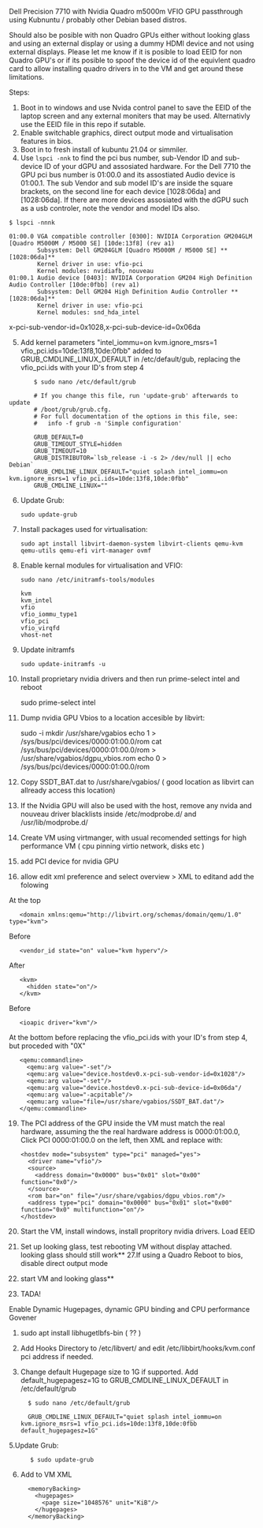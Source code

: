 Dell Precision 7710 with Nvidia Quadro m5000m VFIO GPU passthrough using Kubnuntu / probably other Debian based distros.

Should also be posible with non Quadro GPUs either without looking glass and using an external display or using a dummy HDMI device and not using external displays.  Please let me know if it is posible to load EEID for non Quadro GPU's or if its posible to spoof the device id of the equivlent quadro card to allow installing quadro drivers in to the VM and get around these limitations. 


Steps:

1. Boot in to windows and use Nvida control panel to save the EEID of the laptop screen and any external moniters that may be used. Alternativly use the EEID file in this repo if sutable.
2. Enable switchable graphics, direct output mode and virtualisation features in bios.
3. Boot in to fresh install of kubuntu 21.04 or simmiler.
4. Use ```lspci -nnk``` to find the pci bus number, sub-Vendor ID and  sub-device ID of your dGPU and assosiated hardware. For the Dell 7710 the GPU pci bus number is 01:00.0 and its assostiated Audio device is 01:00.1.   The sub Vendor and sub model ID's are inside the square brackets, on the second line for each device  [1028:06da] and [1028:06da]. If there are more devices assosiated with the dGPU such as a usb controler, note the vendor and model IDs also.

```
$ lspci -nnnk

01:00.0 VGA compatible controller [0300]: NVIDIA Corporation GM204GLM [Quadro M5000M / M5000 SE] [10de:13f8] (rev a1)
        Subsystem: Dell GM204GLM [Quadro M5000M / M5000 SE] **[1028:06da]**
        Kernel driver in use: vfio-pci
        Kernel modules: nvidiafb, nouveau
01:00.1 Audio device [0403]: NVIDIA Corporation GM204 High Definition Audio Controller [10de:0fbb] (rev a1)
        Subsystem: Dell GM204 High Definition Audio Controller **[1028:06da]**
        Kernel driver in use: vfio-pci
        Kernel modules: snd_hda_intel
```      
x-pci-sub-vendor-id=0x1028,x-pci-sub-device-id=0x06da
          
5. Add kernel parameters "intel_iommu=on kvm.ignore_msrs=1 vfio_pci.ids=10de:13f8,10de:0fbb" added to GRUB_CMDLINE_LINUX_DEFAULT in /etc/default/gub, replacing the vfio_pci.ids with your ID's from step 4

```
       $ sudo nano /etc/default/grub

       # If you change this file, run 'update-grub' afterwards to update
       # /boot/grub/grub.cfg.
       # For full documentation of the options in this file, see:
       #   info -f grub -n 'Simple configuration'

       GRUB_DEFAULT=0
       GRUB_TIMEOUT_STYLE=hidden
       GRUB_TIMEOUT=10
       GRUB_DISTRIBUTOR=`lsb_release -i -s 2> /dev/null || echo Debian`
       GRUB_CMDLINE_LINUX_DEFAULT="quiet splash intel_iommu=on kvm.ignore_msrs=1 vfio_pci.ids=10de:13f8,10de:0fbb"
       GRUB_CMDLINE_LINUX=""
```

6. Update Grub:

       sudo update-grub
          
7. Install packages used for virtualisation:

       sudo apt install libvirt-daemon-system libvirt-clients qemu-kvm qemu-utils qemu-efi virt-manager ovmf

8. Enable kernal modules for virtualisation and VFIO:

       sudo nano /etc/initramfs-tools/modules
          
       kvm
       kvm_intel
       vfio
       vfio_iommu_type1
       vfio_pci
       vfio_virqfd
       vhost-net


9. Update initramfs 

       sudo update-initramfs -u
          
10. Install proprietary nvidia drivers and then run prime-select intel and reboot

       sudo prime-select intel
          
11. Dump nvidia GPU Vbios to a location accesible by libvirt:

       sudo -i
       mkdir /usr/share/vgabios
       echo 1 > /sys/bus/pci/devices/0000:01:00.0/rom
       cat /sys/bus/pci/devices/0000:01:00.0/rom > /usr/share/vgabios/dgpu_vbios.rom
       echo 0 > /sys/bus/pci/devices/0000:01:00.0/rom

12. Copy SSDT_BAT.dat to /usr/share/vgabios/ ( good location as libvirt can allready access this location)

13. If the Nvidia GPU will also be used with the host, remove any nvida and nouveau driver blacklists inside /etc/modprobe.d/ and /usr/lib/modprobe.d/ 

15. Create VM using virtmanger,  with usual recomended settings for high performance VM ( cpu pinning virtio network, disks etc )
16. add PCI device for nvidia GPU
17. allow edit xml preference and select overview > XML to editand add the folowing

At the top
  
       <domain xmlns:qemu="http://libvirt.org/schemas/domain/qemu/1.0" type="kvm">
        
Before </hyperv>

       <vendor_id state="on" value="kvm hyperv"/>

After </hyperv>

       <kvm>
         <hidden state="on"/>
       </kvm>

Before </features>
      
       <ioapic driver="kvm"/>

At the bottom before </domain> replacing the vfio_pci.ids with your ID's from step 4, but proceded with "0X"

       <qemu:commandline>
         <qemu:arg value="-set"/>
         <qemu:arg value="device.hostdev0.x-pci-sub-vendor-id=0x1028"/>
         <qemu:arg value="-set"/>
         <qemu:arg value="device.hostdev0.x-pci-sub-device-id=0x06da"/ 
         <qemu:arg value="-acpitable"/>
         <qemu:arg value="file=/usr/share/vgabios/SSDT_BAT.dat"/>
       </qemu:commandline>
        
        
        
19. The PCI address of the GPU inside the VM must match the real hardware, assuming the the real hardware address is 0000:01:00.0,  Click PCI 0000:01:00.0 on the left, then XML and replace with: 


        <hostdev mode="subsystem" type="pci" managed="yes">
          <driver name="vfio"/>
          <source>
            <address domain="0x0000" bus="0x01" slot="0x00" function="0x0"/>
          </source>
          <rom bar="on" file="/usr/share/vgabios/dgpu_vbios.rom"/>
          <address type="pci" domain="0x0000" bus="0x01" slot="0x00" function="0x0" multifunction="on"/>
        </hostdev>
    
    
23. Start the VM, install windows, install propritory nvidia drivers. Load EEID
26. Set up looking glass, test rebooting VM without display attached.  looking glass should still work**
27.If using a Quadro Reboot to bios,  disable direct output mode
31. start VM and looking glass**
32.  TADA! 

  

Enable Dynamic Hugepages, dynamic GPU binding and CPU performance Govener
 1. sudo apt install libhugetlbfs-bin ( ?? ) 
 2. Add Hooks Directory to /etc/libvert/ and edit /etc/libbirt/hooks/kvm.conf  pci address if needed.    
 3. Change default Hugepage size to 1G if supported. Add default_hugepagesz=1G to GRUB_CMDLINE_LINUX_DEFAULT in /etc/default/grub


          $ sudo nano /etc/default/grub
          
          GRUB_CMDLINE_LINUX_DEFAULT="quiet splash intel_iommu=on kvm.ignore_msrs=1 vfio_pci.ids=10de:13f8,10de:0fbb default_hugepagesz=1G"

                  
 5.Update Grub:

          $ sudo update-grub
          
 6. Add to VM XML
 
          <memoryBacking>
            <hugepages>
              <page size="1048576" unit="KiB"/>
            </hugepages>
          </memoryBacking>

   

